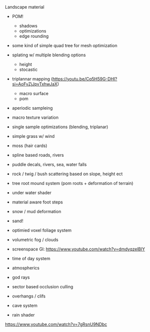 Landscape material

- POM!
    + shadows
    - optimizations
    - edge rounding

- some kind of simple quad tree for mesh optimization
- splating w/ multiple blending options
    - height
    - stocastic
- triplannar mapping (https://youtu.be/Cq5H59G-DHI?si=AoFvZjJpvTxhwJaX)
    - macro surface
    - pom
- aperiodic sampleing
- macro texture variation
- single sample optimizations (blending, triplanar)
- simple grass w/ wind
- moss (hair cards)
- spline based roads, rivers
- puddle decals, rivers, sea, water falls
- rock / twig / bush scattering based on slope, height ect
- tree root mound system (pom roots + deformation of terrain)
- under water shader
- material aware foot steps
- snow / mud deformation
- sand!
- optimied voxel foliage system
- volumetric fog / clouds
- screenspace GI: https://www.youtube.com/watch?v=dmdyqzelBIY
- time of day system
- atmospherics
- god rays
- sector based occlusion culling
- overhangs / clifs
- cave system
- rain shader


https://www.youtube.com/watch?v=7gRsnU9NDbc